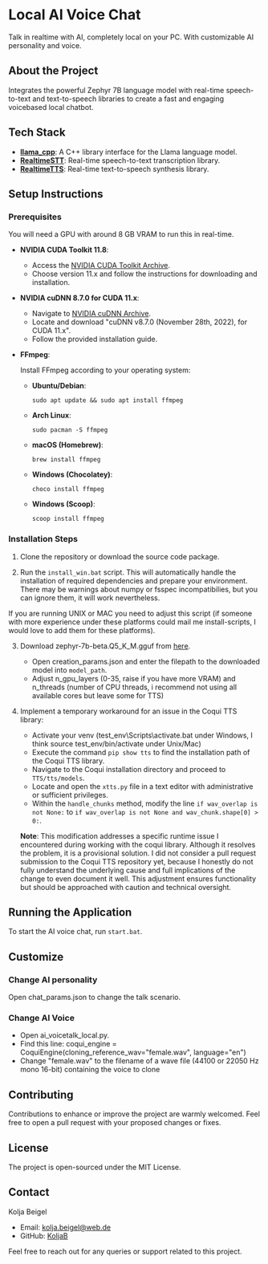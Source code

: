 # Local AI Voice Chat 

Talk in realtime with AI, completely local on your PC. With customizable AI personality and voice.

## About the Project

Integrates the powerful Zephyr 7B language model with real-time speech-to-text and text-to-speech libraries to create a fast and engaging voicebased local chatbot. 

## Tech Stack

- **[llama_cpp](https://github.com/ggerganov/llama.cpp)**: A C++ library interface for the Llama language model.
- **[RealtimeSTT](https://github.com/KoljaB/RealtimeSTT)**: Real-time speech-to-text transcription library.
- **[RealtimeTTS](https://github.com/KoljaB/RealtimeTTS)**: Real-time text-to-speech synthesis library.

## Setup Instructions

### Prerequisites

You will need a GPU with around 8 GB VRAM to run this in real-time.

- **NVIDIA CUDA Toolkit 11.8**:
    - Access the [NVIDIA CUDA Toolkit Archive](https://developer.nvidia.com/cuda-11-8-0-download-archive).
    - Choose version 11.x and follow the instructions for downloading and installation.

- **NVIDIA cuDNN 8.7.0 for CUDA 11.x**:
    - Navigate to [NVIDIA cuDNN Archive](https://developer.nvidia.com/rdp/cudnn-archive).
    - Locate and download "cuDNN v8.7.0 (November 28th, 2022), for CUDA 11.x".
    - Follow the provided installation guide.

- **FFmpeg**:

    Install FFmpeg according to your operating system:

    - **Ubuntu/Debian**:
        ```shell
        sudo apt update && sudo apt install ffmpeg
        ```

    - **Arch Linux**:
        ```shell
        sudo pacman -S ffmpeg
        ```

    - **macOS (Homebrew)**:
        ```shell
        brew install ffmpeg
        ```

    - **Windows (Chocolatey)**:
        ```shell
        choco install ffmpeg
        ```

    - **Windows (Scoop)**:
        ```shell
        scoop install ffmpeg
        ```    

### Installation Steps 

1. Clone the repository or download the source code package.

2. Run the `install_win.bat` script. This will automatically handle the installation of required dependencies and prepare your environment. There may be warnings about numpy or fsspec incompatibilies, but you can ignore them, it will work nevertheless.

If you are running UNIX or MAC you need to adjust this script (if someone with more experience under these platforms could mail me install-scripts, I would love to add them for these platforms).

3. Download zephyr-7b-beta.Q5_K_M.gguf from [here](https://huggingface.co/TheBloke/zephyr-7B-beta-GGUF/tree/main). 
   - Open creation_params.json and enter the filepath to the downloaded model into `model_path`.
   - Adjust n_gpu_layers (0-35, raise if you have more VRAM) and n_threads (number of CPU threads, i recommend not using all available cores but leave some for TTS)

4. Implement a temporary workaround for an issue in the Coqui TTS library:
   - Activate your venv (test_env\Scripts\activate.bat under Windows, I think source test_env/bin/activate under Unix/Mac)
   - Execute the command `pip show tts` to find the installation path of the Coqui TTS library.
   - Navigate to the Coqui installation directory and proceed to `TTS/tts/models`.
   - Locate and open the `xtts.py` file in a text editor with administrative or sufficient privileges.
   - Within the `handle_chunks` method, modify the line `if wav_overlap is not None:` to `if wav_overlap is not None and wav_chunk.shape[0] > 0:`.
   
   **Note**: This modification addresses a specific runtime issue I encountered during working with the coqui library. Although it resolves the problem, it is a provisional solution. I did not consider a pull request submission to the Coqui TTS repository yet, because I honestly do not fully understand the underlying cause and full implications of the change to even document it well. This adjustment ensures functionality but should be approached with caution and technical oversight.        

## Running the Application

To start the AI voice chat, run `start.bat`. 

## Customize

### Change AI personality

Open chat_params.json to change the talk scenario.

### Change AI Voice

- Open ai_voicetalk_local.py. 
- Find this line: coqui_engine = CoquiEngine(cloning_reference_wav="female.wav", language="en")
- Change "female.wav" to the filename of a wave file (44100 or 22050 Hz mono 16-bit) containing the voice to clone

## Contributing

Contributions to enhance or improve the project are warmly welcomed. Feel free to open a pull request with your proposed changes or fixes.

## License

The project is open-sourced under the MIT License. 

## Contact

Kolja Beigel  
- Email: [kolja.beigel@web.de](mailto:kolja.beigel@web.de)  
- GitHub: [KoljaB](https://github.com/KoljaB/RealtimeTTS)

Feel free to reach out for any queries or support related to this project.